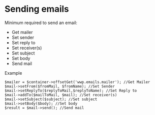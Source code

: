 # Sending emails

Minimum required to send an email:

- Get mailer
- Set sender
- Set reply to
- Set receiver(s)
- Set subject
- Set body
- Send mail

Example

```
$mailer = $container->offsetGet('wwp.emails.mailer'); //Get Mailer
$mail->setFrom($fromMail, $fromName); //Set Sender
$mail->setReplyTo($replyToMail,$replyToName); //Set Reply to
$mail->addTo($mailToMail, $mail); //Set receiver(s)
$mail->setSubject($subject); //Set subject
$mail->setBody($body); //Set body
$result = $mail->send(); //Send mail
```
